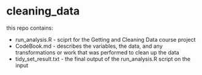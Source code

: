 # cleaning_data
this repo contains:
* run_analysis.R - sciprt for the Getting and Cleaning Data course project
* CodeBook.md -  describes the variables, the data, and any transformations or work that was performed to clean up the data
* tidy_set_result.txt - the final output of the run_analysis.R script on the input